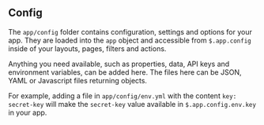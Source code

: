 ## Config

The `app/config` folder contains configuration, settings and options for your app. They are loaded into the `app` object and accessible from `$.app.config` inside of your layouts, pages, filters and actions.

Anything you need available, such as properties, data, API keys and environment variables, can be added here. The files here can be JSON, YAML or Javascript files returning objects.

For example, adding a file in `app/config/env.yml` with the content `key: secret-key` will make the `secret-key` value available in `$.app.config.env.key` in your app.
